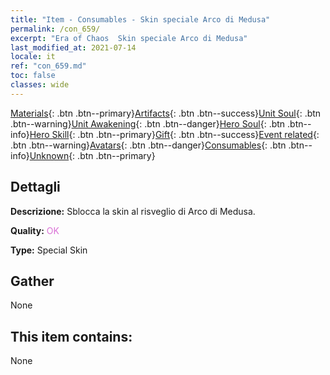 ```yaml
---
title: "Item - Consumables - Skin speciale Arco di Medusa"
permalink: /con_659/
excerpt: "Era of Chaos  Skin speciale Arco di Medusa"
last_modified_at: 2021-07-14
locale: it
ref: "con_659.md"
toc: false
classes: wide
---
```

 [Materials](/ItemsIT/){: .btn .btn--primary}[Artifacts](/ItemsIT/Artifacts/){: .btn .btn--success}[Unit Soul](/ItemsIT/UnitSoul/){: .btn .btn--warning}[Unit Awakening](/ItemsIT/UnitAwakening/){: .btn .btn--danger}[Hero Soul](/ItemsIT/HeroSoul/){: .btn .btn--info}[Hero Skill](/ItemsIT/HeroSkill/){: .btn .btn--primary}[Gift](/ItemsIT/Gift/){: .btn .btn--success}[Event related](/ItemsIT/Events/){: .btn .btn--warning}[Avatars](/ItemsIT/Avatars/){: .btn .btn--danger}[Consumables](/ItemsIT/Consumables/){: .btn .btn--info}[Unknown](/ItemsIT/Unknown/){: .btn .btn--primary}

## Dettagli
 **Descrizione:** Sblocca la skin al risveglio di Arco di Medusa.

 **Quality:** <span style="color: #DA70D6">OK</span>

 **Type:** Special Skin

## Gather

  None

## This item contains:

  None

